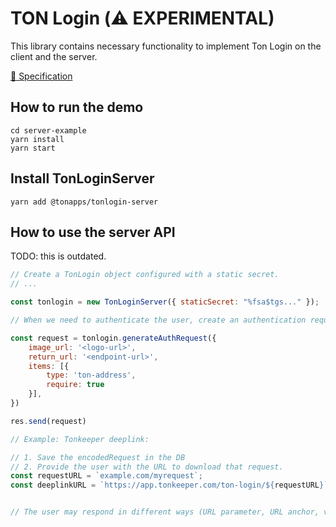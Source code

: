 # TON Login (⚠️ EXPERIMENTAL)

This library contains necessary functionality to implement Ton Login on the client and the server.

[📄 Specification](TonLoginSpecification.md)

## How to run the demo

```
cd server-example
yarn install
yarn start
```
## Install TonLoginServer
```
yarn add @tonapps/tonlogin-server
```
## How to use the server API

TODO: this is outdated.

```js
// Create a TonLogin object configured with a static secret.
// ...

const tonlogin = new TonLoginServer({ staticSecret: "%fsa$tgs..." });

// When we need to authenticate the user, create an authentication request:

const request = tonlogin.generateAuthRequest({
    image_url: '<logo-url>',
    return_url: '<endpoint-url>',
    items: [{
        type: 'ton-address', 
        require: true
    }],
})

res.send(request)

// Example: Tonkeeper deeplink:

// 1. Save the encodedRequest in the DB
// 2. Provide the user with the URL to download that request.
const requestURL = `example.com/myrequest`;
const deeplinkURL = `https://app.tonkeeper.com/ton-login/${requestURL}`;


// The user may respond in different ways (URL parameter, URL anchor, via the callback etc.)

```



